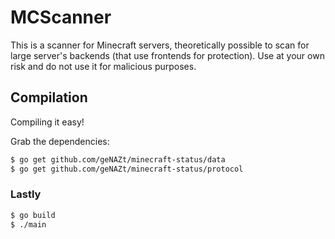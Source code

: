 MCScanner
=============

This is a scanner for Minecraft servers, theoretically possible to scan for large server's backends (that use frontends for protection). Use at your own risk and do not use it for malicious purposes. 

Compilation
-------------

Compiling it easy!

Grab the dependencies:
```bash
$ go get github.com/geNAZt/minecraft-status/data
$ go get github.com/geNAZt/minecraft-status/protocol
```

### Lastly ###

```bash
$ go build
$ ./main
```